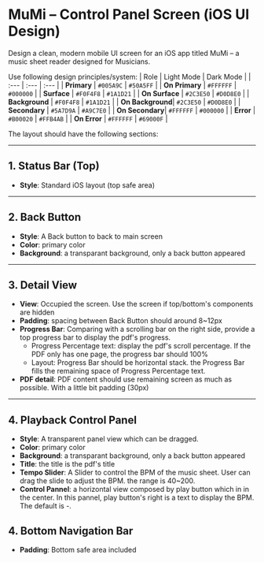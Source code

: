 # MuMi – Control Panel Screen (iOS UI Design)

Design a clean, modern mobile UI screen for an iOS app titled MuMi – 
a music sheet reader designed for Musicians.

Use following design principles/system:
| Role | Light Mode | Dark Mode |
| :--- | :--- | :--- |
| **Primary** | `#005A9C` | `#50A5FF` |
| **On Primary** | `#FFFFFF` | `#000000` |
| **Surface** | `#F0F4F8` | `#1A1D21` |
| **On Surface** | `#2C3E50` | `#D0D8E0` |
| **Background** | `#F0F4F8` | `#1A1D21` |
| **On Background**| `#2C3E50` | `#D0D8E0` |
| **Secondary** | `#5A7D9A` | `#A9C7E0` |
| **On Secondary**| `#FFFFFF` | `#000000` |
| **Error** | `#B00020` | `#FFB4AB` |
| **On Error** | `#FFFFFF` | `#69000F` |

The layout should have the following sections:

---

## 1. Status Bar (Top)

- **Style**: Standard iOS layout (top safe area)

---

## 2. Back Button

- **Style**: A Back button to back to main screen
- **Color**: primary color
- **Background**: a transparant background, only a back button appeared

---

## 3. Detail View

- **View**: Occupied the screen. Use the screen if top/bottom's components are hidden
- **Padding**: spacing between Back Button should around 8~12px
- **Progress Bar**: Comparing with a scrolling bar on the right side, provide a top progress bar to display the pdf's progress. 
    - Progress Percentage text: display the pdf's scroll percentage. If the PDF only has one page, the progress bar should 100%
    - Layout: Progress Bar should be horizontal stack. the Progress Bar fills the remaining space of Progress Percentage text.
- **PDF detail**: PDF content should use remaining screen as much as possible. With a little bit padding (30px)

---

## 4. Playback Control Panel

- **Style**: A transparent panel view which can be dragged.
- **Color**: primary color
- **Background**: a transparant background, only a back button appeared
- **Title**: the title is the pdf's title
- **Tempo Slider**: A Slider to control the BPM of the music sheet. User can drag the slide to adjust the BPM. the range is 40~200.
- **Control Pannel**: a horizontal view composed by play button which in in the center. In this pannel, play button's right is a text to display the BPM. The default is -.


## 4. Bottom Navigation Bar

- **Padding**: Bottom safe area included
